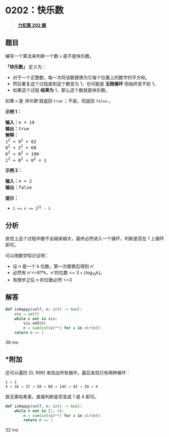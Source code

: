 # 0202：快乐数


> <u>**[力扣第 202 题](https://leetcode.cn/problems/happy-number/)**</u>

## 题目

<p>编写一个算法来判断一个数 <code>n</code> 是不是快乐数。</p>

<p><strong>「快乐数」</strong> 定义为：</p>

<ul>
<li>对于一个正整数，每一次将该数替换为它每个位置上的数字的平方和。</li>
<li>然后重复这个过程直到这个数变为 1，也可能是 <strong>无限循环</strong> 但始终变不到 1。</li>
<li>如果这个过程 <strong>结果为</strong> 1，那么这个数就是快乐数。</li>
</ul>

<p>如果 <code>n</code> 是 <em>快乐数</em> 就返回 <code>true</code> ；不是，则返回 <code>false</code> 。</p>



<p><strong>示例 1：</strong></p>

<pre>
<strong>输入：</strong>n = 19
<strong>输出：</strong>true
<strong>解释：
</strong>1<sup>2</sup> + 9<sup>2</sup> = 82
8<sup>2</sup> + 2<sup>2</sup> = 68
6<sup>2</sup> + 8<sup>2</sup> = 100
1<sup>2</sup> + 0<sup>2</sup> + 0<sup>2</sup> = 1
</pre>

<p><strong>示例 2：</strong></p>

<pre>
<strong>输入：</strong>n = 2
<strong>输出：</strong>false
</pre>



<p><strong>提示：</strong></p>

<ul>
<li><code>1 &lt;= n &lt;= 2<sup>31</sup> - 1</code></li>
</ul>


## 分析

直觉上这个过程中数不会越来越大，最终必然进入一个循环，判断是否在 1 上循环即可。

可以用数学知识证明：
- 设 n 是一个 k 位数，第一次替换后得到 n'
- 必然有 n'<=81*k，n'的位数 <= $3+\lfloor log_{10}k \rfloor$。
- 有限步之后 n 的位数必然 <=3


## 解答

```python
def isHappy(self, n: int) -> bool:
    vis = set()
    while n not in vis:
        vis.add(n)
        n = sum(int(x)**2 for x in str(n))
    return n == 1
```
36 ms

## *附加

还可以遍历 [0, 999] 来找出所有循环。最后发现只有两种循环：

	1 → 1
	4 → 16 → 37 → 58 → 89 → 145 → 42 → 20 → 4

故无需哈希表，直接判断是否变成 1 或 4 即可。

```python
def isHappy(self, n: int) -> bool:
    while n not in [1, 4]:
        n = sum(int(x)**2 for x in str(n))
        return n == 1
```
32 ms






